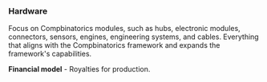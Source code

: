 ### Hardware

Focus on Compbinatorics modules, such as hubs, electronic modules, connectors, sensors, engines, engineering systems,
and cables. Everything that aligns with the Compbinatorics framework and expands the framework's capabilities.

**Financial model** - Royalties for production.